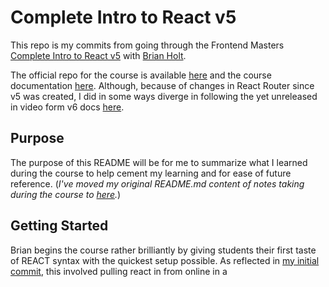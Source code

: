 # Complete Intro to React v5

This repo is my commits from going through the Frontend Masters [Complete Intro to React v5](https://frontendmasters.com/courses/complete-react-v5/) with [Brian Holt](https://frontendmasters.com/teachers/brian-holt/).

The official repo for the course is available [here](https://github.com/btholt/complete-intro-to-react-v5) and the course documentation [here](https://btholt.github.io/complete-intro-to-react-v5/).  Although, because of changes in React Router since v5 was created, I did in some ways diverge in following the yet unreleased in video form v6 docs [here](https://btholt.github.io/complete-intro-to-react-v6/).

## Purpose

The purpose of this README will be for me to summarize what I learned during the course to help cement my learning and for ease of future reference.  (*I've moved my original README.md content of notes taking during the course to [here](./NOTES.md).*)

## Getting Started

Brian begins the course rather brilliantly by giving students their first taste of REACT syntax with the quickest setup possible. As reflected in [my initial commit](https://github.com/djwilkins/Complete-Intro-to-React-v5/commit/9353ed97ffd213f27eb37a1ff68896b436f9b478), this involved pulling react in from online in a <script> tag (CDN style) and writing some very basic react in another <script> tag in index.html directly.  *(Not a best practice - just a nice way to get moving quickly.)*

That very basic React is simply a [function component](https://reactjs.org/docs/components-and-props.html "See Function vs Class Component distinction in official docs here") called App that returns a header element wrapped in a div element.

## Function Components and Props

After spawing off our React js into its own App.js file ([here](https://github.com/djwilkins/Complete-Intro-to-React-v5/commit/e5614e021c2a966e45d1469e24606a43f277b18c)), we then add a new **function component** called Pet and utilize it three times in our App component ([here](https://github.com/djwilkins/Complete-Intro-to-React-v5/commit/fa896f4667f14b00329277e53535fb771614337e)).

We then implement [props](https://reactjs.org/docs/components-and-props.html) by passing them down from our App component into each Pet component one by one ([here](https://github.com/djwilkins/Complete-Intro-to-React-v5/commit/4a0d7444970f30a161a94c4d4de39209f7082fe0)). 

We also learn to utilize [destructuring](https://developer.mozilla.org/en-US/docs/Web/JavaScript/Reference/Operators/Destructuring_assignment) (JS ES6) in passing props to avoid redundant dot notation in our child component ([here](https://github.com/djwilkins/Complete-Intro-to-React-v5/commit/e482f4e07c5efa5e20ebd752fb9509155ab036a2)).

## Node.js and Tooling

Next we initialize our project folder as a node project (with "npm init -y") so we can start managing packages in a package.json file ([here](https://github.com/djwilkins/Complete-Intro-to-React-v5/commit/ab299694f4cf7e97728a98b9f3d15f5de26195a4)) and add a .gitignore to avoid commiting packages installed under node_modules to git ([here](https://github.com/djwilkins/Complete-Intro-to-React-v5/commit/1fe82d24b7f90a7699ba62320a8e170345b621b3)).

We npm install [prettier](https://prettier.io/), add and add some prettier configurations to our package.json ([here](https://github.com/djwilkins/Complete-Intro-to-React-v5/commit/75dc9f80159ac12596aae12c443ef4f3bc089768)) and through a .prettierrc.js file ([here](https://github.com/djwilkins/Complete-Intro-to-React-v5/commit/e7aca728e7b1073793af8ee6a1f0dd21a63444d0)).

We npm install [eslint](https://eslint.org/) ([here](https://github.com/djwilkins/Complete-Intro-to-React-v5/commit/b03cf543e0077685fc0018e7a0fc77e4f3ec6aa6)) and add some eslint configurations to our package.json and through a .eslintrc.json ([here](https://github.com/djwilkins/Complete-Intro-to-React-v5/commit/1fe326ba2bb451ac14474aef69401da8756b8c8d)).

Why both? Prettier is more concerned with generic things like spacing where as Eslint's goes further with opinionation on coding best practices (like not declaring unused variables).

Finally, we update our .gitignore to exclude additional files ([here](https://github.com/djwilkins/Complete-Intro-to-React-v5/commit/a562a3079a72b91301b49b369241c2d73caa315f)).

## Parcel & Bundling React Locally

Next we install [Parcel](https://parceljs.org/) which is an alternative to [Webpack](https://webpack.js.org/).

And npm install React (react/react-dom) to include/package it locally, remove our CDN links of it from before and import it from local packages instead ([here](https://github.com/djwilkins/Complete-Intro-to-React-v5/commit/72d0f99325fbd50aa5d3749e3328bef12dc4a060))

## Spawning Pet.js and JSX Implementation

We continue refactoring by spawning the Pet component off into its own file ([here](https://github.com/djwilkins/Complete-Intro-to-React-v5/commit/c35cf38ef9cea0d4e96b3eb1f7f4e7ce7fdb4d89)). And implement the alternate "Default export pattern" with it ([here](https://github.com/djwilkins/Complete-Intro-to-React-v5/commit/af67f6ee17a3bcd250804ac79741222fcea8ba0d)).

More importantly, we next implement [JSX](https://reactjs.org/docs/jsx-in-depth.html) syntax in both our Pet (Pet.js) and App (App.js) components ([here](([here](https://github.com/djwilkins/Complete-Intro-to-React-v5/commit/720c127130f1e9e8ddb7aef8f9d8ddf4f5cfbe98)) and [here](https://github.com/djwilkins/Complete-Intro-to-React-v5/commit/e32e4da9efe11b41c3bf2e3d0da9a60b8e9ee447)).

We also update our Eslint congifuations to understand React/JSX ([here](https://github.com/djwilkins/Complete-Intro-to-React-v5/commit/1462d6d297e4b2b4c43cb7ade03f88dc21ba9c55)).

## SearchParams Component and useState Hook

Next we added a new SearchParams component ([here](https://github.com/djwilkins/Complete-Intro-to-React-v5/commit/4e776274cba08a0c2cb47356ffd57683460dda7e)) and implemeneted managing it's input element value's sate with the useState Hook ([here](https://github.com/djwilkins/Complete-Intro-to-React-v5/commit/ef6ad751e6644b0bfd24263bc9ff380fa2202910)).

We updated our eslint configurations to include React Hook rules and I captured some Hook usage comments [here](https://github.com/djwilkins/Complete-Intro-to-React-v5/commit/bbbbd751178a663ecb5a215d3cc0e0f6463771a0).

## Pet API

Next we install the Frontend Masters Pet API package and import it's ANIMALS array in our SearchParams component ([here](https://github.com/djwilkins/Complete-Intro-to-React-v5/commit/4e44eb0601674685c4b04824d9c0b150e81e204f)) and then add a new select element to our SearchParams form for animal, populate its options with ANIMALS.map and track the animal selected with a new useState value ([here](https://github.com/djwilkins/Complete-Intro-to-React-v5/commit/ba5737ce8821fa39986cb5a12a4f51c751873ba9)).

WIth React, "Each child in a list should have a unique 'key' prop" and we address this with a "key" attribute [here](https://github.com/djwilkins/Complete-Intro-to-React-v5/commit/ab1750b3e24d32f9b805b35d51af709e7c883370). (*Similar to angularjs requiring a unique id for elements spawned from an array with ng-repeat.*) 

## Breed and Custom Dropdown Hook

Next we expand our SearchParams component with useState hooks for two more values (breed and breeds) and add a new form select element for choosing the breed from breeds [here](https://github.com/djwilkins/Complete-Intro-to-React-v5/commit/61699b0c6e1ec4d19526ef9cf0665c5e1612b27f#diff-a1c641477cd8005d163fd088b5c4e46462256c97e58fada1e42d44ab4b823c28). (We will be loading "breeds" from the api per another update.)

But first, we create a **<u>custom Hook</u>** called useDropdown that abstracts the common facets of our animal and breed dropdowns and utilizes that new dropdown to refactor/simplify our SearchParmams component code ([here](https://github.com/djwilkins/Complete-Intro-to-React-v5/commit/5cf5b2189220a3aa66fd7a263ae7a9a1e06d22a0))

## useEffect Hook

We further expand our SearchParams component with a useEffect hook, which is a hook that runs after the component has rendererd the 1st time. This hook provides for functional components (like our SearchParams) what used to only be available in React through class component methods.

We start with a simple implementation [here](https://github.com/djwilkins/Complete-Intro-to-React-v5/commit/011570c295e53dbdc049c9024552cdd279af08a4) that pulls the breeds from the Frontend Masters pet api for our default anamal ("dogs") and writes the result to the console.  We then update [here](https://github.com/djwilkins/Complete-Intro-to-React-v5/commit/4d21aee2c5d421a52ab90ba7a546b02027f20737) to (1) reset breed/breeds to nothing, (2) populate the breeds (dropdown options) based on the current animal (api returns) and (3) rerun each time animal changes.

(We also update our destructuring of animal breeds from the api to be referred to with the alias apiBreeds to distinguish from our state tracked value of the same name [here](https://github.com/djwilkins/Complete-Intro-to-React-v5/commit/941431b8cb9455ef3f292ddb5dbb7a649b0c4289).

## React Strict Mode, Dev v. Prod Builds and Dev Tools

We implement React Strict mode by wrapping our App component returns in a special React.StrictMode component and also discuss differences between dev and production builds using Parcel vs Webpack and finally, the availability/value of React Dev Tools for Chrome and Firefox is mentioned (all [here](https://github.com/djwilkins/Complete-Intro-to-React-v5/commit/f5d11c459253ec51fbb05bbe9691e55fc2ea6d18)).

## API with Async and Mock Data

Next, we create an async function in our SearchParams component that API requests all the animals that match the current search params and that updates the value of "animals" in state on receive of the data ([here](https://github.com/djwilkins/Complete-Intro-to-React-v5/commit/de5ee0c26689e8745eff65f99bc72d5eb6c3995f#diff-a1c641477cd8005d163fd088b5c4e46462256c97e58fada1e42d44ab4b823c28)).

In the same commit, we also update package.json so that babel knows not to worry about converting our code and particularly async for older browsers.

Next, we npm install cross-env and update our package.json with a new option to build/serve out our project using mock api data in the case the real api becomes unavailable ([here](https://github.com/djwilkins/Complete-Intro-to-React-v5/commit/e1077965c009ecd185c43e213403cc64a45dc27b)).

## Add Results Component (SearchParams and Pet Components go between)

Next, we add a new Results component that SearchParams can pass the list of pets from the API to ([here](https://github.com/djwilkins/Complete-Intro-to-React-v5/commit/5a7c9bdc263fc543fdb4a3aeb7664e0f32ea6fc1)). This component stands as an intermediary between the SearchParams and the Pet component, handling some search result logic specifically therein.

## Improve Pet Component

Next we improve the Pet component structure and include an image from the api results (where available) [here](https://github.com/djwilkins/Complete-Intro-to-React-v5/commit/ec9a4c326707e68690945d2172a34510fe3be7be).

## React Router and New Details Component & Page

Next, we implement <u>React Router</u> to include a second page in our SPA (Single Page Application): A details page for each pet ([here](https://github.com/djwilkins/Complete-Intro-to-React-v5/commit/2fbf0569572eabcc081d0fd03d745b95832f2d21)). In doing so, we define the routes in our App component and add a link to a pet's details page from the Pet component.

We also learn a nifty debugging trick for printing a component's props on the page ([here](https://github.com/djwilkins/Complete-Intro-to-React-v5/commit/f01c45ea6895aa8728210a42a0b85c2315939d70)).  And restore the header home page linke ([here](https://github.com/djwilkins/Complete-Intro-to-React-v5/commit/46a21248bde7f7b1fec8de0be03791e1f0741b14)).

## Class Components - Refactor Details as Class Component

Next, we refactor our Details functional component into our first **class component** ([here](https://github.com/djwilkins/Complete-Intro-to-React-v5/commit/17faadcc321668496ef55fe862fd75e5ef343245)). At the same time, I do some cleanup from using React Router (v6 of tutorial) instead of Reach Router (from the v5) as in current available tutorial.

We then learn we can simplify initializing the Details class components initial state without using a constructor method ([here](https://github.com/djwilkins/Complete-Intro-to-React-v5/commit/fa73fdbc472c82d14f169c883bdba485bfa0c534)).

## Class Components - Create new Carousel Class Component

Next, we create our second class component, a new Carousel component for switching through a pet's avaialble images ([here](https://github.com/djwilkins/Complete-Intro-to-React-v5/commit/7576d7efeb3a5e1804cec0cf44204914728425b1)).

And then utilize the React class component lifecycle method [getDerivedStateFromProps](https://reactjs.org/docs/react-component.html#static-getderivedstatefromprops) to simplify logic for passing/handling image data in our Carousel class component ([here](https://github.com/djwilkins/Complete-Intro-to-React-v5/commit/b281d29ea63721934a11d7539413b1da2bf61bc8) and [here](https://github.com/djwilkins/Complete-Intro-to-React-v5/commit/8e67e01a26e325b4ff78223962146e971826e33b)).

*(NOTE: Life cycle methods are for Class Components what Hooks are for Function Components. Each is mutually exclusive.)*

Next, we add the click event handler method (handleIndexClick) for updating the index of the current image of the Carousel component and learn how to avoid losing the component's this context in this situation ([here](https://github.com/djwilkins/Complete-Intro-to-React-v5/blob/main/src/Carousel.js)).

Finally, I wrap up the Carousel class component implementation with some needed typo fixes [here](https://github.com/djwilkins/Complete-Intro-to-React-v5/commit/fef430f33e0e7183784efff44327e5e73502fed2).

## Error Boundaries and Other Class Component Lifecycle Methods

We learn to utilize React's Error Boundaries feature as an error handling workflow and look at utilizing a number of its other class component lifecycle methods ([componentDidCatch](componentDidCatch), [componentDidUpdate](componentDidCatch)) by creating a new ErrorBoundary class component [here](https://github.com/djwilkins/Complete-Intro-to-React-v5/commit/db0c6b14b502657b5a6d5705afc79413a25babd5) and [here](https://github.com/djwilkins/Complete-Intro-to-React-v5/commit/1ab52f1ec3633b4e73ab87b4ff6f40f24785ab2f).

*Note: I saw some issues getting this to work quite right with the differences between v5 and v6 of this tutorial.*

*Note: The componentDidUpdate lifecycle method is for class components what the useEffect hook is for functional components.*

## Context - Implementing a Theme Context

Context in React is a way to define global state (it effectively replaces Redux with a native React solution).  A good thing about React in general is that most everything is explicit and we can see the flow of data each step of the way.  This can be cumbersome though with things like styles where we're passing the style prop down from parent to child Component layer after layer after layer.

It's just such a use case that we implement React Contexts for a style theme initial structure [here](https://github.com/djwilkins/Complete-Intro-to-React-v5/commit/feafc240de28d2f28b4326ba7eb21f8d97824abb) add a button style to it [here](https://github.com/djwilkins/Complete-Intro-to-React-v5/commit/ac39a7a9d3e4f560a739c27d7f1af0e31d6965c3)

It's noted that its worth avoiding this wherever possible. The official React docs themselves recommend considering "composition" as an alterate to using context (inheritance) so as not to lose the benefits of component reusability / modularity by having a component always depend on being nested in a specific context.

Finally, we add a new dropdown to our SearchParams component to allow the user to dynamically set the button style color in our Theme Context through the UI [here](https://github.com/djwilkins/Complete-Intro-to-React-v5/commit/aedc0af5f9a6261861d32ab409f9c46fc5ff2361).

 ## Portals and useRef - Implement Modal

And last but not lease, we use React's [Portals](https://reactjs.org/docs/portals.html) feature and [useRef](https://github.com/djwilkins/Complete-Intro-to-React-v5/commit/71eb89702bb1ad43eae1821f29618af28fe39547) hook to implement a Modal [here](https://github.com/djwilkins/Complete-Intro-to-React-v5/commit/71eb89702bb1ad43eae1821f29618af28fe39547).

Portals allow us to render children into a DOM node outside of the root DOM note we're mounting our App component to.  And useRef is described here as being like instance variables in a class (or class component) but for functional components.

See the commit comments and official docs for more info.

## Summary

With this, the instructor says we've gone over the majority of what is generally useful and utilized from the React library.  The notes for his supplemental Intermediate React course are also available at the v5 and v6 course doc links up top.